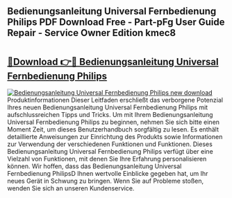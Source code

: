 ## Bedienungsanleitung Universal Fernbedienung Philips PDF Download Free - Part-pFg User Guide Repair - Service Owner Edition kmec8

# <h2><a href="http://df4zw8m.blite.top/?on=Bedienungsanleitung+Universal+Fernbedienung+Philips">🔗Download 👉🔴 Bedienungsanleitung Universal Fernbedienung Philips</a></h2>

[![Bedienungsanleitung Universal Fernbedienung Philips new download](https://i.imgur.com/lujVjoI.png)](http://df4zw8m.blite.top/?on=Bedienungsanleitung+Universal+Fernbedienung+Philips)
Produktinformationen Dieser Leitfaden erschließt das verborgene Potenzial Ihres neuen Bedienungsanleitung Universal Fernbedienung Philips mit aufschlussreichen Tipps und Tricks. Um mit Ihrem Bedienungsanleitung Universal Fernbedienung Philips zu beginnen, nehmen Sie sich bitte einen Moment Zeit, um dieses Benutzerhandbuch sorgfältig zu lesen. Es enthält detaillierte Anweisungen zur Einrichtung des Produkts sowie Informationen zur Verwendung der verschiedenen Funktionen und Funktionen. Dieses Bedienungsanleitung Universal Fernbedienung Philips verfügt über eine Vielzahl von Funktionen, mit denen Sie Ihre Erfahrung personalisieren können. Wir hoffen, dass das Bedienungsanleitung Universal Fernbedienung PhilipsD Ihnen wertvolle Einblicke gegeben hat, um Ihr neues Gerät in Schwung zu bringen. Wenn Sie auf Probleme stoßen, wenden Sie sich an unseren Kundenservice.
